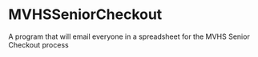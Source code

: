 # MVHSSeniorCheckout
A program that will email everyone in a spreadsheet for the MVHS Senior Checkout process
